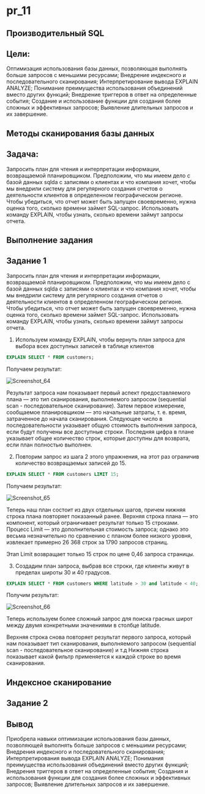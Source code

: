 # pr_11
## Производительный SQL

## Цели:
Оптимизация использования базы данных, позволяющая выполнять больше запросов с меньшими ресурсами; Внедрение индексного и последовательного сканирования; Интерпретирование вывода EXPLAIN ANALYZE; Понимание преимущества использования объединений вместо других функций; Внедрение триггеров в ответ на определенные события; Создание и использование функции для создания более сложных и эффективных запросов; Выявление длительных запросов и их завершение.

## Методы сканирования базы данных

## Задача:
Запросить план для чтения и интерпретации информации, возвращаемой планировщиком.
Предположим, что мы имеем дело с базой данных sqlda с записями о клиентах и что компания хочет, чтобы мы внедрили систему для регулярного создания отчетов о
деятельности клиентов в определенном географическом регионе.
Чтобы убедиться, что отчет может быть запущен своевременно, нужна оценка того, сколько времени займет SQL-запрос. Использовать команду EXPLAIN, чтобы узнать,
сколько времени займут запросы отчета.


## Выполнение задания

## Задание 1

Запросить план для чтения и интерпретации информации, возвращаемой планировщиком. Предположим, что мы имеем дело с базой данных sqlda с записями о клиентах и что компания хочет, чтобы мы внедрили систему для регулярного создания отчетов о деятельности клиентов в определенном географическом регионе.
Чтобы убедиться, что отчет может быть запущен своевременно, нужна оценка того, сколько времени займет SQL-запрос. Использовать команду EXPLAIN, чтобы узнать,
сколько времени займут запросы отчета.

1. Используем команду EXPLAIN, чтобы вернуть план запроса для выбора всех доступных записей в таблице клиентов
```sql
EXPLAIN SELECT * FROM customers;
```
Получаем результат:


![Screenshot_64](https://github.com/user-attachments/assets/dbfb74d4-1d18-43b2-ae78-5e156f65b989)



Результат запроса нам показывает первый аспект предоставляемого плана — это тип сканирования, выполняемого запросом (sequential scan - последовательное сканирование).
Затем первое измерение, сообщаемое планировщиком — это начальные затраты, т. е. время, затраченное до начала сканирования.
Следующее число в последовательности указывает общую стоимость выполнения запроса, если будут получены все доступные строки. Последняя цифра в плане указывает общее
количество строк, которые доступны для возврата, если план полностью выполнен.


2. Повторим запрос из шага 2 этого упражнения, на этот раз ограничив количество возвращаемых записей до 15.
```sql
EXPLAIN SELECT * FROM customers LIMIT 15;
```
Получаем результат:


![Screenshot_65](https://github.com/user-attachments/assets/484f47aa-8ed1-4583-85c1-07717961f356)



Теперь наш план состоит из двух отдельных шагов, причем нижняя строка плана повторяет показанный ранее.
Верхняя строка плана — это компонент, который ограничивает результат только 15 строками. Процесс Limit — это дополнительная стоимость запроса; однако это весьма
незначительно по сравнению с планом более низкого уровня,
извлекает примерно 26 368 строк за 1790 запросов страниц.

Этап Limit возвращает только 15 строк по цене 0,46
запроса страницы.


3. Создадим план запроса, выбрав все строки, где клиенты живут в пределах широты 30 и 40 градусов.
```sql
EXPLAIN SELECT * FROM customers WHERE latitude > 30 and latitude < 40;
```

Получим результат:


![Screenshot_66](https://github.com/user-attachments/assets/2a17735e-831e-4068-a178-3f3efce79da6)


Теперь используем более сложный запрос для поиска грасных широт между двумя конкретными значениями в столбце latitude. 

Верхняя строка снова повторяет результат первого запроса, который нам показывает тип сканирования, выполняемого запросом (sequential scan - последовательное сканирование) и т.д
Нижняя строка показывает какой фильтр применяется к каждой строке во время сканирования.

## Индексное сканирование

## Задание 2

##
##
##
##

## Вывод
Приобрела навыки оптимизации использования базы данных, позволяющей выполнять больше запросов с меньшими ресурсами; Внедрения индексного и последовательного сканирования; Интерпретирования вывода EXPLAIN ANALYZE; Понимания преимущества использования объединений вместо других функций; Внедрения триггеров в ответ на определенные события; Создания и использования функции для создания более сложных и эффективных запросов; Выявление длительных запросов и их завершение.
